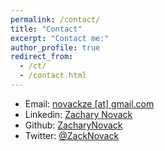 ```yaml
---
permalink: /contact/
title: "Contact"
excerpt: "Contact me:"
author_profile: true
redirect_from: 
  - /ct/
  - /contact.html
---
```


* Email: [novackze [at] gmail.com](mailto:novackze@gmail.com)
* Linkedin: [Zachary Novack](https://www.linkedin.com/in/zachary-novack/)
* Github: [ZacharyNovack](https://github.com/ZacharyNovack)
* Twitter: [@ZackNovack](https://twitter.com/ZackNovack)